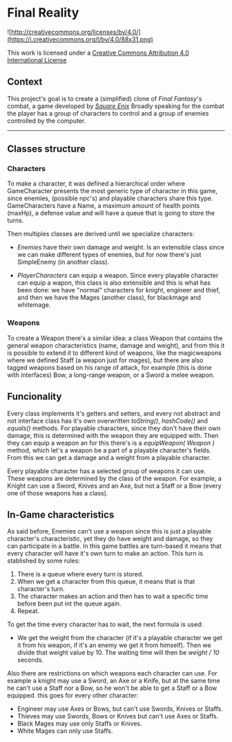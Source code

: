 Final Reality
=============

![http://creativecommons.org/licenses/by/4.0/](https://i.creativecommons.org/l/by/4.0/88x31.png)

This work is licensed under a 
[Creative Commons Attribution 4.0 International License](http://creativecommons.org/licenses/by/4.0/)

Context
-------

This project's goal is to create a (simplified) clone of _Final Fantasy_'s combat, a game developed
by [_Square Enix_](https://www.square-enix.com)
Broadly speaking for the combat the player has a group of characters to control and a group of 
enemies controlled by the computer.

---

Classes structure
-----------------

### Characters

To make a character, it was defined a hierarchical order where GameCharacter presents the
most generic type of character in this game, since enemies, (possible npc's) and playable 
characters share this type. GameCharacters have a Name, a maximum amount of health points 
(maxHp), a defense value and will have a queue that is going to store the turns.

Then multiples classes are derived until we specialize characters: 

* _Enemies_ have their own damage and weight. Is an extensible class since we can make different
types of enemies, but for now there's just SimpleEnemy (in another class).


* _PlayerCharacters_ can equip a weapon. Since every playable character can
equip a wapon, this class is also extensible and this is what has been done: we have "normal"
characters for knight, engineer and thief, and then we have the Mages (another class), for blackmage 
and whitemage.

### Weapons
To create a Weapon there's a similar idea: a class Weapon that contains the general
weapon characteristics (name, damage and weight), and from this it is possible to extend it to different kind of 
weapons, like the magicweapons where we defined Staff (a weapon just for mages), but there are
also tagged weapons based on his range of attack, for example (this is done with interfaces) Bow,
a long-range weapon, or a Sword a melee weapon.

Funcionality
------------

Every class implements it's getters and
setters, and every not abstract and not interface class has it's own overwritten
_toString()_, _hashCode()_ and _equals()_ methods. For playable characters, since they don't have
their own damage, this is determined with the weapon they are equipped with. Then they can equip a
weapon an for this there's is a _equipWeapon( Weapon )_ method, which let's a weapon be a
part of a playable character's fields. From this we can get a damage and a weight from
a playable character.

Every playable character has a selected group of weapons it can use. These weapons are determined by the class 
of the weapon. For example, a Knight can use a Sword, Knives and an Axe, but not a Staff or a Bow
(every one of those weapons has a class). 

In-Game characteristics
-----------------------

As said before, Enemies can't use a weapon since this is just a playable character's
characteristic, yet they do have weight and damage, so they can participate in a battle.
In this game battles are turn-based it means that every character will have it's own 
turn to make an action. This turn is stablished by some rules:
1. There is a queue where every turn is stored.
2. When we get a character from this queue, it means that is that character's turn.
3. The character makes an action and then has to wait a specific time before been put int the queue again.
4. Repeat.

To get the time every character has to wait, the next formula is used:
* We get the weight from the character (if it's a playable character we get it from his weapon, 
if it's an enemy we get it from himself). Then we divide that weight value by 10.
The waiting time will then be _weight / 10_ seconds.


Also there are restrictions on which weapons each character can use. For example a knight may use a Sword,
an Axe or a Knife, but at the same time he can't use a Staff nor a Bow, so he won't be able to get a Staff or
a Bow equipped. this goes for every other character:
* Engineer may use Axes or Bows, but can't use Swords, Knives or Staffs.
* Thieves may use Swords, Bows or Knives but can't use Axes or Staffs.
* Black Mages may use only Staffs or Knives.
* White Mages can only use Staffs.